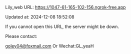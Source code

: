 Lily_web URL: https://1047-61-165-102-156.ngrok-free.app

Updated at: 2024-12-08 18:52:08

If you cannot open this URL, the server might be down.

Please contact: 

goley04@foxmail.com Or Wechat:GL_yeaH